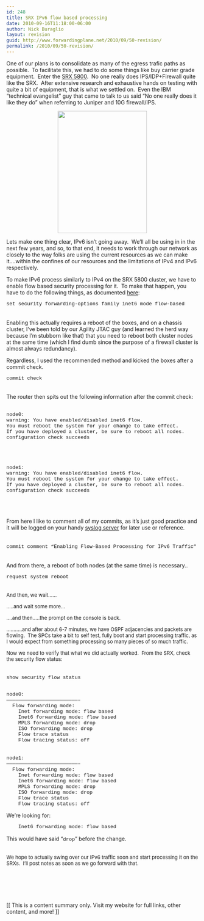 ```yaml
---
id: 248
title: SRX IPv6 flow based processing
date: 2010-09-16T11:18:00-06:00
author: Nick Buraglio
layout: revision
guid: http://www.forwardingplane.net/2010/09/50-revision/
permalink: /2010/09/50-revision/
---
```

One of our plans is to consolidate as many of the egress trafic paths as possible.  To facilitate this, we had to do some things like buy carrier grade equipment.  Enter the [SRX 5800](http://bit.ly/9jrUiG).  No one really does IPS/IDP+Firewall quite like the SRX.  After extensive research and exhaustive hands on testing with quite a bit of equipment, that is what we settled on.  Even the IBM &#8220;technical evangelist&#8221; guy that came to talk to us said &#8220;No one really does it like they do&#8221; when referring to Juniper and 10G firewall/IPS. 

<div style="clear: both; text-align: center;">
  <a href="http://www.juniper.net/shared/img/products/srx-series/srx5800/lbox-srx5800-left.jpg" style="margin-left: 1em; margin-right: 1em;"><img border="0" height="320" src="http://www.juniper.net/shared/img/products/srx-series/srx5800/lbox-srx5800-left.jpg" width="234" /></a>
</div>

Lets make one thing clear, IPv6 isn&#8217;t going away.  We&#8217;ll all be using in in the next few years, and so, to that end, it needs to work through our network as closely to the way folks are using the current resources as we can make it&#8230;.within the confines of our resources and the limitations of IPv4 and IPv6 respectively.

To make IPv6 process similarly to IPv4 on the SRX 5800 cluster, we have to enable flow based security processing for it.  To make that happen, you have to do the following things, as documented [here](http://bit.ly/9jrUiG):

<span style="font-family: 'Courier New', Courier, monospace;"><span style="font-size: small;">set security forwarding-options family inet6 mode flow-based</span></span>  
<span style="font-family: 'Courier New', Courier, monospace;"><br /></span>  
Enabling this actually requires a reboot of the boxes, and on a chassis cluster, I&#8217;ve been told by our Agility JTAC guy (and learned the herd way because I&#8217;m stubborn like that) that you need to reboot both cluster nodes at the same time (which I find dumb since the purpose of a firewall cluster is almost always redundancy).

Regardless, I used the recommended method and kicked the boxes after a commit check. 

<span style="font-family: 'Courier New', Courier, monospace;"><span style="font-size: small;">commit check</span></span>  
<span style="font-size: small;"><span style="font-family: 'Courier New', Courier, monospace;"><br /></span></span>  
<span style="font-family: inherit;">The router then spits out the following information after the commit check:</span>  
<span style="font-family: inherit;"><br /></span>

<span style="font-family: 'Courier New', Courier, monospace;"><span style="font-size: small;">node0:</span></span>  
<span style="font-family: 'Courier New', Courier, monospace;"><span style="font-size: small;">warning: You have enabled/disabled inet6 flow.</span></span>  
<span style="font-family: 'Courier New', Courier, monospace;"><span style="font-size: small;">You must reboot the system for your change to take effect.</span></span>  
<span style="font-family: 'Courier New', Courier, monospace;"><span style="font-size: small;">If you have deployed a cluster, be sure to reboot all nodes.</span></span>  
<span style="font-family: 'Courier New', Courier, monospace;"><span style="font-size: small;">configuration check succeeds</span></span>  
<span style="font-family: 'Courier New', Courier, monospace;"><span style="font-size: small;"><br /></span> </span>  
<span style="font-family: 'Courier New', Courier, monospace;"><span style="font-size: small;"><br /></span> </span>  
<span style="font-family: 'Courier New', Courier, monospace;"><span style="font-size: small;">node1:</span></span>  
<span style="font-family: 'Courier New', Courier, monospace;"><span style="font-size: small;">warning: You have enabled/disabled inet6 flow.</span></span>  
<span style="font-family: 'Courier New', Courier, monospace;"><span style="font-size: small;">You must reboot the system for your change to take effect.</span></span>  
<span style="font-family: 'Courier New', Courier, monospace;"><span style="font-size: small;">If you have deployed a cluster, be sure to reboot all nodes.</span></span>  
<span style="font-family: 'Courier New', Courier, monospace;"><span style="font-size: small;">configuration check succeeds</span></span>  
<span style="font-size: small;"><span style="font-family: 'Courier New', Courier, monospace;"><br /></span></span>  
<span style="font-size: small;"><span style="font-family: 'Courier New', Courier, monospace;"><br /></span></span>  
<span style="font-family: inherit;">From here I like to comment all of my commits, as it&#8217;s just good practice and it will be logged on your handy <a href="http://campin.net/syslog-ng/faq.html">syslog server</a> for later use or reference.</span>  
<span style="font-family: inherit;"><br /></span>  
<span style="font-family: 'Courier New', Courier, monospace;"><span style="font-size: small;">commit comment &#8220;Enabling Flow-Based Processing for IPv6 Traffic&#8221;</span></span>  
<span style="font-family: 'Courier New', Courier, monospace;"><br /></span>  
And from there, a reboot of both nodes (at the same time) is necessary..

<span style="font-family: 'Courier New', Courier, monospace;"><span style="font-size: small;">request system reboot</span></span>  
<span style="font-size: small;"><span style="font-family: 'Courier New', Courier, monospace;"><br /></span></span>  
<span style="font-size: small;"><span style="font-family: inherit;">And then, we wait&#8230;&#8230; </span></span>

<span style="font-size: small;"><span style="font-family: inherit;">&#8230;..and wait some more&#8230;</span></span>

<span style="font-size: small;"><span style="font-family: inherit;">&#8230;.and then&#8230;..the prompt on the console is back.</span></span>

<span style="font-size: small;"><span style="font-family: inherit;">&#8230;&#8230;&#8230;..and after about 6-7 minutes, we have OSPF adjacencies and packets are flowing.  The SPCs take a bit to self test, fully boot and start processing traffic, as I would expect from something processing so many pieces of so much traffic.  </span></span>

<span style="font-size: small;"><span style="font-family: inherit;">Now we need to verify that what we did actually worked.  From the SRX, check the security flow status:</span></span>  
<span style="font-size: small;"><span style="font-family: inherit;"><br /></span></span>  
<span style="font-family: 'Courier New', Courier, monospace;"><span style="font-size: small;">show security flow status</span></span>  
<span style="font-family: 'Courier New', Courier, monospace;"><span style="font-size: small;"><br /></span></span>

<span style="font-family: 'Courier New', Courier, monospace;"><span style="font-size: small;">node0:</span></span>  
<span style="font-family: 'Courier New', Courier, monospace;"><span style="font-size: small;">&#8212;&#8212;&#8212;&#8212;&#8212;&#8212;&#8212;&#8212;&#8212;&#8212;&#8212;&#8212;&#8212;&#8212;&#8212;&#8212;&#8212;&#8212;&#8212;&#8212;&#8212;&#8212;&#8212;&#8212;&#8211;</span></span>  
<span style="font-family: 'Courier New', Courier, monospace;"><span style="font-size: small;">  Flow forwarding mode:</span></span>  
<span style="font-family: 'Courier New', Courier, monospace;"><span style="font-size: small;">    Inet forwarding mode: flow based</span></span>  
<span style="font-family: 'Courier New', Courier, monospace;"><span style="font-size: small;">    Inet6 forwarding mode: flow based</span></span>  
<span style="font-family: 'Courier New', Courier, monospace;"><span style="font-size: small;">    MPLS forwarding mode: drop</span></span>  
<span style="font-family: 'Courier New', Courier, monospace;"><span style="font-size: small;">    ISO forwarding mode: drop</span></span>  
<span style="font-family: 'Courier New', Courier, monospace;"><span style="font-size: small;">    Flow trace status</span></span>  
<span style="font-family: 'Courier New', Courier, monospace;"><span style="font-size: small;">    Flow tracing status: off</span></span>  
<span style="font-family: 'Courier New', Courier, monospace;"><span style="font-size: small;"><br /></span></span>  
<span style="font-family: 'Courier New', Courier, monospace;"><span style="font-size: small;">node1:</span></span>  
<span style="font-family: 'Courier New', Courier, monospace;"><span style="font-size: small;">&#8212;&#8212;&#8212;&#8212;&#8212;&#8212;&#8212;&#8212;&#8212;&#8212;&#8212;&#8212;&#8212;&#8212;&#8212;&#8212;&#8212;&#8212;&#8212;&#8212;&#8212;&#8212;&#8212;&#8212;&#8211;</span></span>  
<span style="font-family: 'Courier New', Courier, monospace;"><span style="font-size: small;">  Flow forwarding mode:</span></span>  
<span style="font-family: 'Courier New', Courier, monospace;"><span style="font-size: small;">    Inet forwarding mode: flow based</span></span>  
<span style="font-family: 'Courier New', Courier, monospace;"><span style="font-size: small;">    Inet6 forwarding mode: flow based</span></span>  
<span style="font-family: 'Courier New', Courier, monospace;"><span style="font-size: small;">    MPLS forwarding mode: drop</span></span>  
<span style="font-family: 'Courier New', Courier, monospace;"><span style="font-size: small;">    ISO forwarding mode: drop</span></span>  
<span style="font-family: 'Courier New', Courier, monospace;"><span style="font-size: small;">    Flow trace status</span></span>  
<span style="font-family: 'Courier New', Courier, monospace;"><span style="font-size: small;">    Flow tracing status: off</span></span>

We&#8217;re looking for:



<div style="margin-bottom: 0px; margin-left: 0px; margin-right: 0px; margin-top: 0px;">
  <span style="font-family: 'Courier New', Courier, monospace;"><span style="font-size: small;">    Inet6 forwarding mode: flow based</span></span>
</div>

<div>
  <span style="font-family: 'Courier New', Courier, monospace;"><span style="font-size: small;"><br /></span></span>
</div>

<div>
  <span style="font-family: inherit;">This would have said &#8220;<span style="font-size: small;"><span style="font-family: 'Courier New', Courier, monospace;">drop</span></span>&#8221; before the change. </span>
</div>

<div>
  <span style="font-family: inherit;"><br /></span>
</div>

<span style="font-size: small;"><span style="font-family: inherit;">We hope to actually swing over our IPv6 traffic soon and start processing it on the SRXs.  I&#8217;ll post notes as soon as we go forward with that.  </span></span>  
<span style="font-size: small;"><span style="font-family: 'Courier New', Courier, monospace;"><br /></span></span>  
<span style="font-size: small;"><span style="font-family: 'Courier New', Courier, monospace;"><br /></span></span>  
<span style="font-size: small;"><span style="font-family: 'Courier New', Courier, monospace;"><br /></span></span>

<div>
  [[ This is a content summary only. Visit my website for full links, other content, and more! ]]
</div>